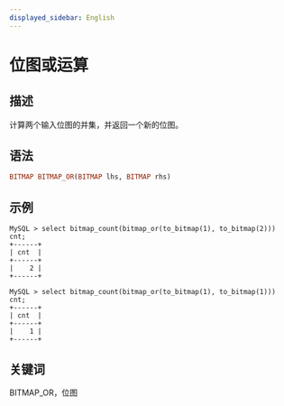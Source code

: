 ```yaml
---
displayed_sidebar: English
---
```


# 位图或运算

## 描述

计算两个输入位图的并集，并返回一个新的位图。

## 语法

```Haskell
BITMAP BITMAP_OR(BITMAP lhs, BITMAP rhs)
```

## 示例

```Plain
MySQL > select bitmap_count(bitmap_or(to_bitmap(1), to_bitmap(2))) cnt;
+------+
| cnt  |
+------+
|    2 |
+------+

MySQL > select bitmap_count(bitmap_or(to_bitmap(1), to_bitmap(1))) cnt;
+------+
| cnt  |
+------+
|    1 |
+------+
```

## 关键词

BITMAP_OR，位图

